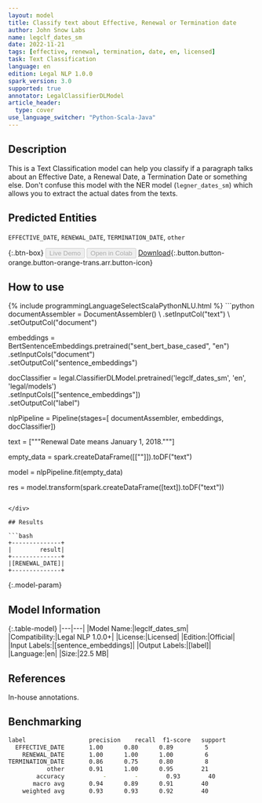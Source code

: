 ```yaml
---
layout: model
title: Classify text about Effective, Renewal or Termination date
author: John Snow Labs
name: legclf_dates_sm
date: 2022-11-21
tags: [effective, renewal, termination, date, en, licensed]
task: Text Classification
language: en
edition: Legal NLP 1.0.0
spark_version: 3.0
supported: true
annotator: LegalClassifierDLModel
article_header:
  type: cover
use_language_switcher: "Python-Scala-Java"
---
```


## Description

This is a Text Classification model can help you classify if a paragraph talks about an Effective Date, a Renewal Date, a Termination Date or something else. Don't confuse this model with the NER model (`legner_dates_sm`) which allows you to extract the actual dates from the texts.

## Predicted Entities

`EFFECTIVE_DATE`, `RENEWAL_DATE`, `TERMINATION_DATE`, `other`

{:.btn-box}
<button class="button button-orange" disabled>Live Demo</button>
<button class="button button-orange" disabled>Open in Colab</button>
[Download](https://s3.amazonaws.com/auxdata.johnsnowlabs.com/legal/models/legclf_dates_sm_en_1.0.0_3.0_1669034322560.zip){:.button.button-orange.button-orange-trans.arr.button-icon}

## How to use



<div class="tabs-box" markdown="1">
{% include programmingLanguageSelectScalaPythonNLU.html %}
```python
documentAssembler = DocumentAssembler() \
  .setInputCol("text") \
  .setOutputCol("document")

embeddings = BertSentenceEmbeddings.pretrained("sent_bert_base_cased", "en") \
  .setInputCols("document") \
  .setOutputCol("sentence_embeddings")

docClassifier = legal.ClassifierDLModel.pretrained('legclf_dates_sm', 'en', 'legal/models')\
    .setInputCols(["sentence_embeddings"])\
    .setOutputCol("label")

nlpPipeline = Pipeline(stages=[
    documentAssembler, 
    embeddings,
    docClassifier])

text = ["""Renewal Date means January 1, 2018."""]

empty_data = spark.createDataFrame([[""]]).toDF("text")

model = nlpPipeline.fit(empty_data)

res = model.transform(spark.createDataFrame([text]).toDF("text"))
```

</div>

## Results

```bash
+--------------+
|        result|
+--------------+
|[RENEWAL_DATE]|
+--------------+
```

{:.model-param}
## Model Information

{:.table-model}
|---|---|
|Model Name:|legclf_dates_sm|
|Compatibility:|Legal NLP 1.0.0+|
|License:|Licensed|
|Edition:|Official|
|Input Labels:|[sentence_embeddings]|
|Output Labels:|[label]|
|Language:|en|
|Size:|22.5 MB|

## References

In-house annotations.

## Benchmarking

```bash
label                  precision    recall  f1-score   support
  EFFECTIVE_DATE       1.00      0.80      0.89         5
    RENEWAL_DATE       1.00      1.00      1.00         6
TERMINATION_DATE       0.86      0.75      0.80         8
           other       0.91      1.00      0.95        21
        accuracy           -        -        0.93        40
       macro avg       0.94      0.89      0.91        40
    weighted avg       0.93      0.93      0.92        40
```
